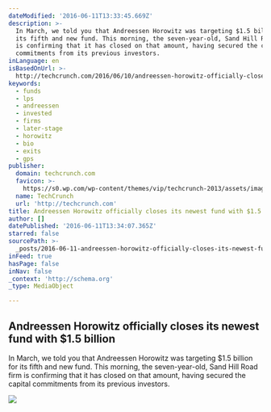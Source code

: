 ```yaml
---
dateModified: '2016-06-11T13:33:45.669Z'
description: >-
  In March, we told you that Andreessen Horowitz was targeting $1.5 billion for
  its fifth and new fund. This morning, the seven-year-old, Sand Hill Road firm
  is confirming that it has closed on that amount, having secured the capital
  commitments from its previous investors.
inLanguage: en
isBasedOnUrl: >-
  http://techcrunch.com/2016/06/10/andreessen-horowitz-officially-closes-its-newest-fund-with-1-5-billion/
keywords:
  - funds
  - lps
  - andreessen
  - invested
  - firms
  - later-stage
  - horowitz
  - bio
  - exits
  - gps
publisher:
  domain: techcrunch.com
  favicon: >-
    https://s0.wp.com/wp-content/themes/vip/techcrunch-2013/assets/images/favicon.ico
  name: TechCrunch
  url: 'http://techcrunch.com'
title: Andreessen Horowitz officially closes its newest fund with $1.5 billion
author: []
datePublished: '2016-06-11T13:34:07.365Z'
starred: false
sourcePath: >-
  _posts/2016-06-11-andreessen-horowitz-officially-closes-its-newest-fund-with-dollar.md
inFeed: true
hasPage: false
inNav: false
_context: 'http://schema.org'
_type: MediaObject

---
```

<article style=""><h1>Andreessen Horowitz officially closes its newest fund with $1.5 billion</h1><p>In March, we told you that Andreessen Horowitz was targeting $1.5 billion for its fifth and new fund. This morning, the seven-year-old, Sand Hill Road firm is confirming that it has closed on that amount, having secured the capital commitments from its previous investors.</p><img src="https://tctechcrunch2011.files.wordpress.com/2016/03/andreessen-horowitz.jpg?w=620" /></article>